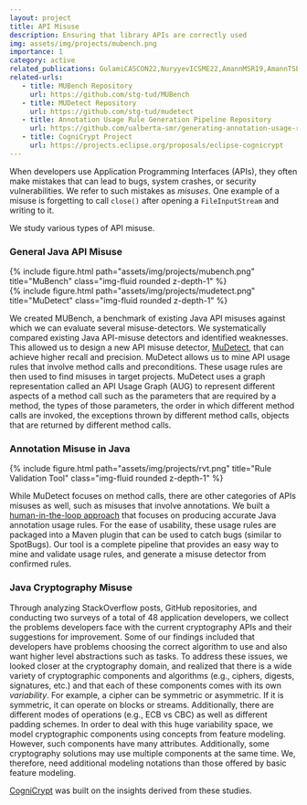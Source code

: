 ```yaml
---
layout: project
title: API Misuse
description: Ensuring that library APIs are correctly used
img: assets/img/projects/mubench.png
importance: 1
category: active
related_publications: GulamiCASCON22,NuryyevICSME22,AmannMSR19,AmannTSE18,AmannMSR16,KruegerASE17,NadiICSE2016,NADIVamos16,ArztOnward2015,KrugerSecDev23
related-urls:
   - title: MUBench Repository
     url: https://github.com/stg-tud/MUBench
   - title: MUDetect Repository
     url: https://github.com/stg-tud/mudetect
   - title: Annotation Usage Rule Generation Pipeline Repository
     url: https://github.com/ualberta-smr/generating-annotation-usage-rules
   - title: CogniCrypt Project
     url: https://projects.eclipse.org/proposals/eclipse-cognicrypt     
---
```



When developers use Application Programming Interfaces (APIs), they often make mistakes that can lead to bugs, system crashes, or security vulnerabilities. We refer to such mistakes as <i>misuses</i>. One example of a misuse is forgetting to call <code>close()</code> after opening a <code>FileInputStream</code> and writing to it. 

We study various types of API misuse.

### General Java API Misuse

<div class="row justify-content-sm-center">
    <div class="col-sm-5 mt-3 mt-md-0">
        {% include figure.html path="assets/img/projects/mubench.png" title="MuBench" class="img-fluid rounded z-depth-1" %}
    </div>
    <div class="col-sm-5 mt-3 mt-md-0">
        {% include figure.html path="assets/img/projects/mudetect.png" title="MuDetect" class="img-fluid rounded z-depth-1" %}
    </div>
</div>

We created MUBench, a benchmark of existing Java API misuses against which we can evaluate several misuse-detectors. We systematically compared existing Java API-misuse detectors and identified weaknesses. This allowed us to design a new API misuse detector, [MuDetect](https://github.com/stg-tud/mudetect), that can achieve higher recall and precision. MuDetect allows us to mine API usage rules that involve method calls and preconditions. These usage rules are then used to find misuses in target projects. MuDetect uses a graph representation called an API Usage Graph (AUG) to represent different aspects of a method call such as the parameters that are required by a method, the types of those parameters, the order in which different method calls are invoked, the exceptions thrown by different method calls, objects that are returned by different method calls.

### Annotation Misuse in Java

<div class="justify-content-sm-center">
<div class="col-sm-4 mt-3 mt-md-0 justify-content-sm-center">
        {% include figure.html path="assets/img/projects/rvt.png" title="Rule Validation Tool" class="img-fluid rounded z-depth-1" %}
</div>
</div>

While MuDetect focuses on method calls, there are other categories of APIs misuses as well, such as misuses that involve annotations. We built a [human-in-the-loop approach](https://github.com/ualberta-smr/generating-annotation-usage-rules) that focuses on producing accurate Java annotation usage rules. For the ease of usability, these usage rules are packaged into a Maven plugin that can be used to catch bugs (similar to SpotBugs). Our tool is a complete pipeline that provides an easy way to mine and validate usage rules, and generate a misuse detector from confirmed rules.

### Java Cryptography Misuse

Through analyzing StackOverflow posts, GitHub repositories, and conducting two surveys of a total of 48 application developers, we collect the problems developers face with the current cryptography APIs and their suggestions for improvement. Some of our findings included that developers have problems choosing the correct algorithm to use and also want higher level abstractions such as tasks. To address these issues, we looked closer at the cryptography domain, and realized that there is a wide variety of cryptographic components and algorithms (e.g., ciphers, digests, signatures, etc.) and that each of these components comes with its own *variability*. For example, a cipher can be symmetric or asymmetric. If it is symmetric, it can operate on blocks or streams. Additionally, there are different modes of operations (e.g., ECB vs CBC) as well as different padding schemes. In order to deal with this huge variability space, we model cryptographic components using concepts from feature modeling. However, such components have many attributes. Additionally, some cryptography solutions may use multiple components at the same time. We, therefore, need additional modeling notations than those offered by basic feature modeling. 

[CogniCrypt](https://projects.eclipse.org/proposals/eclipse-cognicrypt) was built on the insights derived from these studies.



